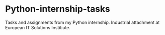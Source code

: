 # Python-internship-tasks
Tasks and assignments from my Python internship. Industrial attachment at European IT Solutions Institiute.
